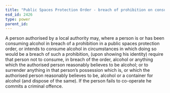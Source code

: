 ```yaml
---
title: "Public Spaces Protection Order - breach of prohibition on consuming alcohol"
esd_id: 2426
type: power
parent_id:  
---
```


A person authorised by a local authority may, where a person is or has been consuming alcohol in breach of a prohibition in a public spaces protection order, or intends to consume alcohol in circumstances in which doing so would be a breach of such a prohibition, (upon showing his identity) require that person not to consume, in breach of the order, alcohol or anything which the authorised person reasonably believes to be alcohol; or to surrender anything in that person’s possession which is, or which the authorised person reasonably believes to be, alcohol or a container for alcohol (and dispose of the same).  If the person fails to co-operate he commits a criminal offence.

